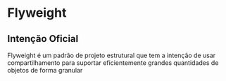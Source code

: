 # Flyweight

## Intenção Oficial

Flyweight é um padrão de projeto estrutural que tem a intenção de usar compartilhamento para suportar eficientemente grandes quantidades de objetos de forma granular